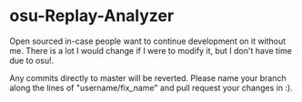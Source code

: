 osu-Replay-Analyzer
===================

Open sourced in-case people want to continue development on it without me.
There is a lot I would change if I were to modify it, but I don't have time due to osu!.

Any commits directly to master will be reverted. Please name your branch along the lines of "username/fix_name" and pull request your changes in :).